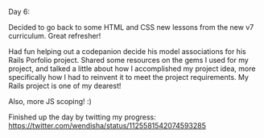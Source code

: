 Day 6:

Decided to go back to some HTML and CSS new lessons from the new v7 curriculum. Great refresher!

Had fun helping out a codepanion decide his model associations for his Rails Porfolio project. Shared some resources on the gems I used for my project, and talked a little about how I accomplished my project idea, more specifically how I had to reinvent it to meet the project requirements. My Rails project is one of my dearest!

Also, more JS scoping! :)

Finished up the day by twitting my progress: https://twitter.com/wendisha/status/1125581542074593285
